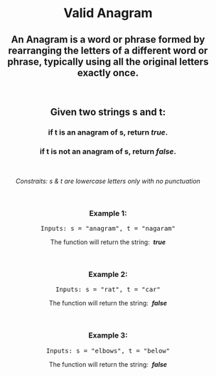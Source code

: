 <div align = "center">

# Valid Anagram

</div>

<div align = "center">

<h2>An Anagram is a word or phrase formed by rearranging the letters of a different word or phrase, typically using all the original letters exactly once.</h2>
<br>

<h2>Given two strings s and t:</h2>
<h3>if t is an anagram of s, return <em>true</em>.</h3>
<h3>if t is not an anagram of s, return <em>false</em>.</h3>
<br>

<p><em>Constraits:  s & t are lowercase letters only with no punctuation</em></p>
<br>

<h3>Example 1:</h3>

<pre>Inputs: s = "anagram", t = "nagaram"</pre>

<p>The function will return the string: &nbsp;<em><strong>true</strong></em></p>
<br>

<h3>Example 2:</h3>

<pre>Inputs: s = "rat", t = "car"</pre>

<p>The function will return the string: &nbsp;<em><strong>false</strong></em></p>
<br>

<h3>Example 3:</h3>

<pre>Inputs: s = "elbows", t = "below"</pre>

<p>The function will return the string: &nbsp;<em><strong>false</strong></em></p>

</div>
